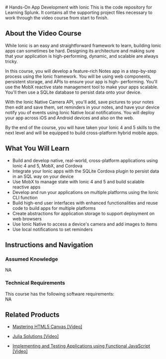 


﻿# Hands-On App Development with Ionic
This is the code repository for Learning Splunk. It contains all the supporting project files necessary to work through the video course from start to finish.

## About the Video Course
	
While Ionic is an easy and straightforward framework to learn, building Ionic apps can sometimes be hard. Designing its architecture and making sure that your application is high-performing, dynamic, and scalable are always tricky.

In this course, you will develop a feature-rich Notes app in a step-by-step process using the Ionic framework. You will be using web components, persistent storage, and APIs to ensure your app is high- performing. You'll use the MobX reactive state management tool to make your apps scalable. You'll then use a SQLite database to persist data onto your device.

With the Ionic Native Camera API, you'll add, save pictures to your notes then edit and save them, set reminders in your notes, and have your device notify you of events using Ionic Native local notifications. You will deploy your app across iOS and Android devices and also on the web.

By the end of the course, you will have taken your Ionic 4 and 5 skills to the next level and will be equipped to build cross-platform hybrid mobile apps.

<H2>What You Will Learn</H2>
<DIV class=book-info-will-learn-text>
<UL>
<LI>Build and develop native, real-world, cross-platform applications using Ionic 4 and 5, MobX, and Cordova
<LI>Integrate your Ionic apps with the SQLite Cordova plugin to persist data in an SQL way on your device
<LI>Use MobX to manage state with Ionic 4 and 5 and build scalable reactive apps
<LI>Develop and run your applications on multiple platforms using the Ionic CLI function
<LI>Build high-end user interfaces with enhanced functionalities and reuse code to build apps for multiple platforms
<LI>Create abstractions for application storage to support deployment on web browsers
<LI>Use Ionic Native to access a device's camera and add images to items
<LI>Use local notifications to set reminders </LI></UL></DIV>

## Instructions and Navigation
### Assumed Knowledge
NA
### Technical Requirements
This course has the following software requirements:<br/>
NA

## Related Products
* [Mastering HTML5 Canvas [Video]]()

* [Julia Solutions [Video]]()

* [Implementing and Testing Applications using Functional JavaScript [Video]]()

